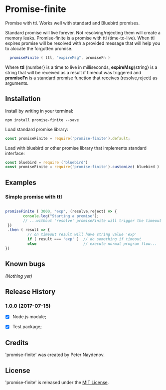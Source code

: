 # Promise-finite

Promise with ttl. Works well with standard and Bluebird promises.

Standard promise will live forever. Not resolving/rejecting them will create a memory leaks. Promise-finite is a promise with ttl (time-to-live). When ttl expires promise will be resolved with a provided message that will help you to alocate the forgotten promise.

```js
  promiseFinite ( ttl, "expireMsg", promiseFn )

```
Where **ttl** {number} is a time to live in milliseconds, **expireMsg**{string} is a string that will be received as a result if timeout was triggered and **promiseFn** is a standard promise function that receives (resolve,reject) as arguments.



## Installation

Install by writing in your terminal:

```
npm install promise-finite --save

```

Load standard promise library:

```js
const promiseFinite = require('promise-finite').default;

```

Load with bluebird or other promise library that implements standard interface:

```js
const bluebird = require ('bluebird')
const promiseFinite = require('promise-finite').customize( bluebird )
```

## Examples

### Simple promise with ttl

```js

promiseFinite ( 3000, "exp", (resolve,reject) => {
        console.log("Starting a promise");
        // ...without 'resolve' promiseFinite will trigger the timeout after 3s 
 })
 .then ( result => {
          // on timeout result will have string value 'exp'
          if ( result === 'exp' )  // do something if timeout
          else                     // execute normal program flow...
})
```


## Known bugs
_(Nothing yet)_





## Release History

### 1.0.0 (2017-07-15)

- [x] Node.js module;
- [x] Test package;





## Credits
'promise-finite' was created by Peter Naydenov.




## License
'promise-finite' is released under the [MIT License](http://opensource.org/licenses/MIT).